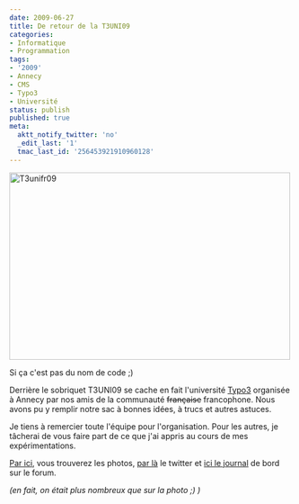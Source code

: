 ```yaml
---
date: 2009-06-27
title: De retour de la T3UNI09
categories:
- Informatique
- Programmation
tags:
- '2009'
- Annecy
- CMS
- Typo3
- Université
status: publish
published: true
meta:
  aktt_notify_twitter: 'no'
  _edit_last: '1'
  tmac_last_id: '256453921910960128'
---
```

<img class="alignnone size-full wp-image-1291" title="T3unifr09" src="https://dlgjp9x71cipk.cloudfront.net/2009/06/T3unifr09.jpg" alt="T3unifr09" width="500" height="333" />

Si ça c'est pas du nom de code ;)

Derrière le sobriquet T3UNI09 se cache en fait l'université <a title="Lien vers le site de Typo3" href="https://www.typo3.org">Typo3</a> organisée à Annecy par nos amis de la communauté <span style="text-decoration: line-through;">française</span> francophone. Nous avons pu y remplir notre sac à bonnes idées, à trucs et autres astuces.

Je tiens à remercier toute l'équipe pour l'organisation. Pour les autres, je tâcherai de vous faire part de ce que j'ai appris au cours de mes expérimentations.

<a title="Les photos sur Flickr" href="https://www.flickr.com/groups/t3uni09/">Par ici</a>, vous trouverez les photos, <a title="Tous les Tweet de l'uni" href="https://search.twitter.com/search?q=t3uni09">par là</a> le twitter et <a title="Le journal de bord de l'université sur le forum français" href="https://forum.typo3.fr/index.php?showtopic=13988">ici le journal</a> de bord sur le forum.

<em>(en fait, on était plus nombreux que sur la photo ;) )</em>
